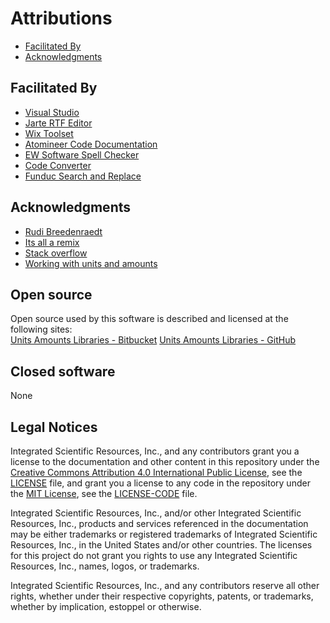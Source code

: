 # Attributions

* [Facilitated By](#FacilitatedBy)
* [Acknowledgments](#Acknowledgments)

<a name="FacilitatedBy"></a>
## Facilitated By
* [Visual Studio]
* [Jarte RTF Editor]
* [Wix Toolset]
* [Atomineer Code Documentation]
* [EW Software Spell Checker]
* [Code Converter]
* [Funduc Search and Replace]

<a name="Acknowledgments"></a>
## Acknowledgments

* [Rudi Breedenraedt]
* [Its all a remix]
* [Stack overflow]
* [Working with units and amounts]

<a name="Open-Source"></a>
## Open source
Open source used by this software is described and licensed 
at the following sites:  
[Units Amounts Libraries - Bitbucket]
[Units Amounts Libraries - GitHub]

<a name="Closed-software"></a>
## Closed software
None

<a name="legal-notices"></a>
## Legal Notices

Integrated Scientific Resources, Inc., and any contributors grant you a license to the documentation and other content in this repository under the [Creative Commons Attribution 4.0 International Public License], see the [LICENSE](./LICENSE) file, and grant you a license to any code in the repository under the [MIT License], see the [LICENSE-CODE](./LICENSE-CODE) file.

Integrated Scientific Resources, Inc., and/or other Integrated Scientific Resources, Inc., products and services referenced in the documentation may be either trademarks or registered trademarks of Integrated Scientific Resources, Inc., in the United States and/or other countries. The licenses for this project do not grant you rights to use any Integrated Scientific Resources, Inc., names, logos, or trademarks.

Integrated Scientific Resources, Inc., and any contributors reserve all other rights, whether under their respective copyrights, patents, or trademarks, whether by implication, estoppel or otherwise.

[Creative Commons Attribution 4.0 International Public License]:(https://creativecommons.org/licenses/by/4.0/legalcode)
[MIT License]:(https://opensource.org/licenses/MIT)

[Working with units and amounts]: https://www.codeproject.com/Articles/611731/Working-with-Units-and-Amounts
[Units Amounts Libraries - Bitbucket]: https://bitbucket.org/davidhary/dn.UnitsAmounts
[Units Amounts Libraries - GitHub]: https://github.com/atecoder/units-amounts
[Rudi Breedenraedt]: https://www.codeproject.com/Articles/611731/Working-with-Units-and-Amounts

[IDE Repository]: https://www.bitbucket.org/davidhary/vs.ide
[external repositories]: ExternalReposCommits.csv

[ATE Coder]: https://www.IntegratedScientificResources.com
[Its all a remix]: https://www.everythingisaremix.info
[John Simmons]: https://www.codeproject.com/script/Membership/View.aspx?mid=7741
[Stack overflow]: https://www.stackoveflow.com

[Visual Studio]: https://www.visualstudio.com/
[Jarte RTF Editor]: https://www.jarte.com/ 
[WiX Toolset]: https://www.wixtoolset.org/
[Atomineer Code Documentation]: https://www.atomineerutils.com/
[EW Software Spell Checker]: https://github.com/EWSoftware/VSSpellChecker/wiki/
[Code Converter]: https://github.com/icsharpcode/CodeConverter
[Funduc Search and Replace]: http://www.funduc.com/search_replace.htm

